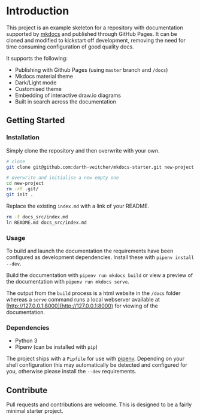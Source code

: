 # Introduction

This project is an example skeleton for a repository with documentation supported by [mkdocs](https://www.mkdocs.org) and published through GitHub Pages. It can be cloned and modified to kickstart off development, removing the need for time consuming configuration of good quality docs.

It supports the following:

* Publishing with Github Pages (using `master` branch and `/docs`)
* Mkdocs material theme
* Dark/Light mode
* Customised theme
* Embedding of interactive draw.io diagrams
* Built in search across the documentation

## Getting Started

### Installation

Simply clone the repository and then overwrite with your own.

```zsh
# clone
git clone git@github.com:darth-veitcher/mkdocs-starter.git new-project
```

```zsh
# overwrite and initialise a new empty one
cd new-project
rm -rf .git/
git init .
```

Replace the existing `index.md` with a link of your README.

```zsh
rm -f docs_src/index.md 
ln README.md docs_src/index.md
```

### Usage

To build and launch the documentation the requirements have been configured as development dependencies. Install these with `pipenv install --dev`.

Build the documentation with `pipenv run mkdocs build` or view a preview of the documentation with `pipenv run mkdocs serve`.

The output from the `build` process is a html website in the `/docs` folder whereas a `serve` command runs a local webserver available at [http://127.0.0.1:8000](http://127.0.0.1:8000) for viewing of the documentation.

### Dependencies

* Python 3
* Pipenv (can be installed with `pip`)

The project ships with a `Pipfile` for use with [pipenv](https://pipenv.pypa.io/en/latest/). Depending on your shell configuration this may automatically be detected and configured for you, otherwise please install the `--dev` requirements.

## Contribute

Pull requests and contributions are welcome. This is designed to be a fairly minimal starter project.

